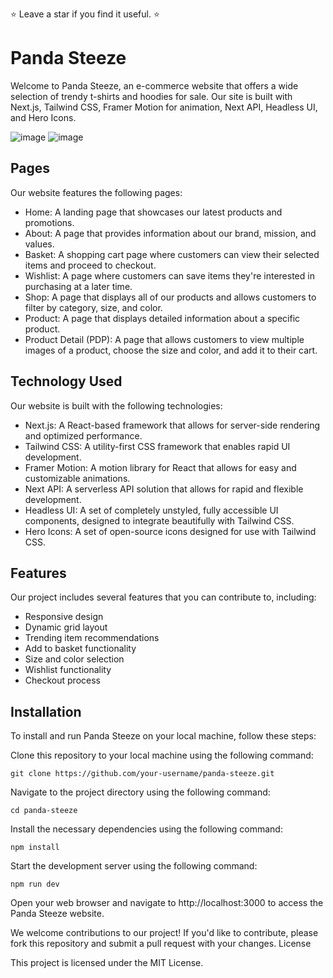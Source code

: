 
⭐ Leave a star if you find it useful. ⭐

# Panda Steeze

Welcome to Panda Steeze, an e-commerce website that offers a wide selection of trendy t-shirts and hoodies for sale. Our site is built with Next.js, Tailwind CSS, Framer Motion for animation, Next API, Headless UI, and Hero Icons.

![image](https://user-images.githubusercontent.com/57604289/224721514-67f42307-785c-4ba3-9dbb-32c9c2f04900.png)
![image](https://user-images.githubusercontent.com/57604289/224721587-8a96402a-2c69-4298-a0d4-07a8d04b8fb3.png)


## Pages

Our website features the following pages:

- Home: A landing page that showcases our latest products and promotions.
- About: A page that provides information about our brand, mission, and values.
- Basket: A shopping cart page where customers can view their selected items and proceed to checkout.
- Wishlist: A page where customers can save items they're interested in purchasing at a later time.
- Shop: A page that displays all of our products and allows customers to filter by category, size, and color.
- Product: A page that displays detailed information about a specific product.
- Product Detail (PDP): A page that allows customers to view multiple images of a product, choose the size and color, and add it to their cart.

## Technology Used

Our website is built with the following technologies:

- Next.js: A React-based framework that allows for server-side rendering and optimized performance.
- Tailwind CSS: A utility-first CSS framework that enables rapid UI development.
- Framer Motion: A motion library for React that allows for easy and customizable animations.
- Next API: A serverless API solution that allows for rapid and flexible development.
- Headless UI: A set of completely unstyled, fully accessible UI components, designed to integrate beautifully with Tailwind CSS.
- Hero Icons: A set of open-source icons designed for use with Tailwind CSS.

## Features

Our project includes several features that you can contribute to, including:

- Responsive design
- Dynamic grid layout
- Trending item recommendations
- Add to basket functionality
- Size and color selection
- Wishlist functionality
- Checkout process

## Installation

To install and run Panda Steeze on your local machine, follow these steps:

Clone this repository to your local machine using the following command:

```
git clone https://github.com/your-username/panda-steeze.git
```

Navigate to the project directory using the following command:

```
cd panda-steeze
```

Install the necessary dependencies using the following command:

```
npm install
```

Start the development server using the following command:

```
npm run dev
```

Open your web browser and navigate to http://localhost:3000 to access the Panda Steeze website.

We welcome contributions to our project! If you'd like to contribute, please fork this repository and submit a pull request with your changes.
License

This project is licensed under the MIT License.
